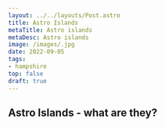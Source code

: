 ```yaml
---
layout: ../../layouts/Post.astro
title: Astro Islands
metaTitle: Astro islands
metaDesc: Astro islands
image: /images/.jpg
date: 2022-09-05
tags: 
- hampshire
top: false
draft: true
---
```


## Astro Islands - what are they?

